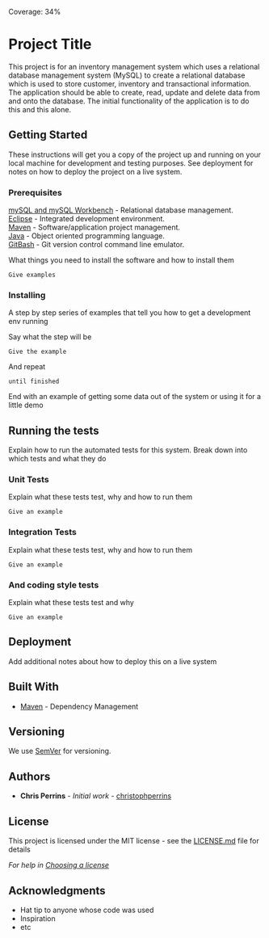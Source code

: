 Coverage: 34%
# Project Title

This project is for an inventory management system which uses a relational database management system (MySQL) to create a relational database which is used to store customer, inventory and transactional information. The application should be able to create, read, update and delete data from and onto the database. The initial functionality of the application is to do this and this alone.

## Getting Started

These instructions will get you a copy of the project up and running on your local machine for development and testing purposes. See deployment for notes on how to deploy the project on a live system.

### Prerequisites

[mySQL and mySQL Workbench](https://www.mysql.com/) - Relational database management.  
[Eclipse](https://www.eclipse.org/ide/) - Integrated development environment.  
[Maven](https://maven.apache.org/) - Software/application project management.  
[Java](https://www.java.com/en/) - Object oriented programming language.  
[GitBash](https://git-scm.com/downloads) - Git version control command line emulator.  


What things you need to install the software and how to install them


```
Give examples
```

### Installing

A step by step series of examples that tell you how to get a development env running

Say what the step will be

```
Give the example
```

And repeat

```
until finished
```

End with an example of getting some data out of the system or using it for a little demo

## Running the tests

Explain how to run the automated tests for this system. Break down into which tests and what they do

### Unit Tests 

Explain what these tests test, why and how to run them

```
Give an example
```

### Integration Tests 
Explain what these tests test, why and how to run them

```
Give an example
```

### And coding style tests

Explain what these tests test and why

```
Give an example
```

## Deployment

Add additional notes about how to deploy this on a live system

## Built With

* [Maven](https://maven.apache.org/) - Dependency Management

## Versioning

We use [SemVer](http://semver.org/) for versioning.

## Authors

* **Chris Perrins** - *Initial work* - [christophperrins](https://github.com/christophperrins)

## License

This project is licensed under the MIT license - see the [LICENSE.md](LICENSE.md) file for details 

*For help in [Choosing a license](https://choosealicense.com/)*

## Acknowledgments

* Hat tip to anyone whose code was used
* Inspiration
* etc
